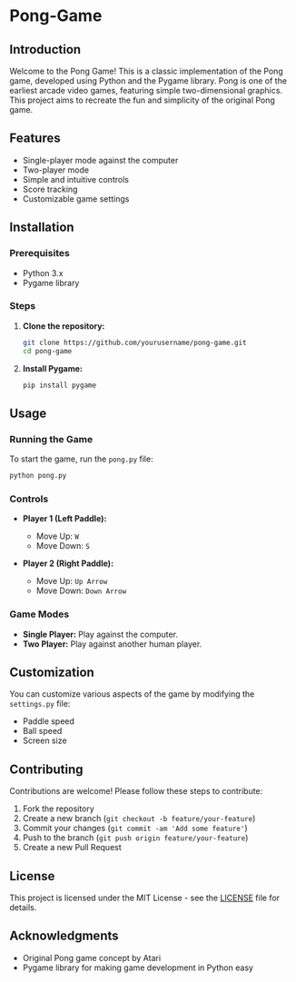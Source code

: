 # Pong-Game

## Introduction

Welcome to the Pong Game! This is a classic implementation of the Pong game, developed using Python and the Pygame library. Pong is one of the earliest arcade video games, featuring simple two-dimensional graphics. This project aims to recreate the fun and simplicity of the original Pong game.

## Features

- Single-player mode against the computer
- Two-player mode
- Simple and intuitive controls
- Score tracking
- Customizable game settings

## Installation

### Prerequisites

- Python 3.x
- Pygame library

### Steps

1. **Clone the repository:**
   ```bash
   git clone https://github.com/yourusername/pong-game.git
   cd pong-game
   ```

2. **Install Pygame:**
   ```bash
   pip install pygame
   ```

## Usage

### Running the Game

To start the game, run the `pong.py` file:
```bash
python pong.py
```

### Controls

- **Player 1 (Left Paddle):**
  - Move Up: `W`
  - Move Down: `S`

- **Player 2 (Right Paddle):**
  - Move Up: `Up Arrow`
  - Move Down: `Down Arrow`

### Game Modes

- **Single Player:** Play against the computer.
- **Two Player:** Play against another human player.

## Customization

You can customize various aspects of the game by modifying the `settings.py` file:
- Paddle speed
- Ball speed
- Screen size

## Contributing

Contributions are welcome! Please follow these steps to contribute:

1. Fork the repository
2. Create a new branch (`git checkout -b feature/your-feature`)
3. Commit your changes (`git commit -am 'Add some feature'`)
4. Push to the branch (`git push origin feature/your-feature`)
5. Create a new Pull Request

## License

This project is licensed under the MIT License - see the [LICENSE](LICENSE) file for details.

## Acknowledgments

- Original Pong game concept by Atari
- Pygame library for making game development in Python easy

